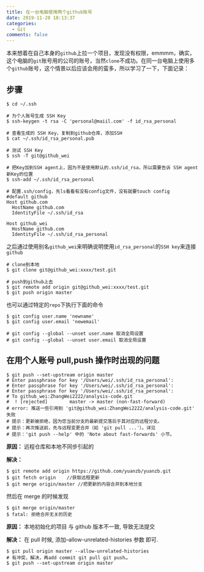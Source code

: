 ```yaml
---
title: 在一台电脑使用两个github账号
date: 2019-11-20 18:13:37
categories:
  - Git
comments: false
---
```


本来想着在自己本身的`github`上拉一个项目，发现没有权限，emmmm，确实，这个电脑的`git`账号用的公司的账号，当然`clone`不成功。在同一台电脑上使用多个`github`账号，这个情景以后应该会用的蛮多，所以学习了一下，下面记录：

<!-- more -->

## 步骤

```shell
$ cd ~/.ssh

# 为个人账号生成 SSH Key
$ ssh-keygen -t rsa -C 'personal@maiil.com' -f id_rsa_personal

# 查看生成的 SSH Key，复制到github仓库，添加SSH
$ cat ~/.ssh/id_rsa_personal.pub

# 测试 SSH Key
$ ssh -T git@github_wei

# 把Key加到SSH agent上，因为不是使用默认的.ssh/id_rsa，所以需要告诉 SSH agent新Key的位置
$ ssh-add ~/.ssh/id_rsa_personal

# 配置.ssh/config，先ls看看有没有config文件，没有就要touch config
#default github
Host github.com
  HostName github.com
  IdentityFile ~/.ssh/id_rsa

Host github_wei
  HostName github.com
  IdentityFile ~/.ssh/id_rsa_personal
```

之后通过使用别名`github_wei`来明确说明使用`id_rsa_personal`的`SSH key`来连接`github`

```shell
# clone到本地
$ git clone git@github_wei:xxxx/test.git

# push到github上去
$ git remote add origin git@github_wei:xxxx/test.git
$ git push origin master
```

也可以通过特定的`repo`下执行下面的命令

```shell
$ git config user.name 'newname'
$ git config user.email 'newemail'

# git config --global --unset user.name 取消全局设置
# git config --global --unset user.email 取消全局设置
```

## 在用个人账号 pull,push 操作时出现的问题

```shell
$ git push --set-upstream origin master
# Enter passphrase for key '/Users/wei/.ssh/id_rsa_personal':
# Enter passphrase for key '/Users/wei/.ssh/id_rsa_personal':
# Enter passphrase for key '/Users/wei/.ssh/id_rsa_personal':
# To github_wei:ZhangWei2222/analysis-code.git
#  ! [rejected]        master -> master (non-fast-forward)
# error: 推送一些引用到 'git@github_wei:ZhangWei2222/analysis-code.git' 失败
# 提示：更新被拒绝，因为您当前分支的最新提交落后于其对应的远程分支。
# 提示：再次推送前，先与远程变更合并（如 'git pull ...'）。详见
# 提示：'git push --help' 中的 'Note about fast-forwards' 小节。
```

**原因：** 远程仓库和本地不同步引起的

**解决：**

```shell
$ git remote add origin https://github.com/yuanzb/yuanzb.git
$ git fetch origin    //获取远程更新
$ git merge origin/master //把更新的内容合并到本地分支
```

然后在 merge 的时候发现

```shell
$ git merge origin/master
$ fatal: 拒绝合并无关的历史
```

**原因：** 本地初始化的项目 与 github 版本不一致, 导致无法提交

**解决：** 在 pull 时候, 添加–allow-unrelated-histories 参数 即可.

```shell
$ git pull origin master --allow-unrelated-histories
# 有冲突，解决，再add commit git pull git push…
$ git push --set-upstream origin master
```
